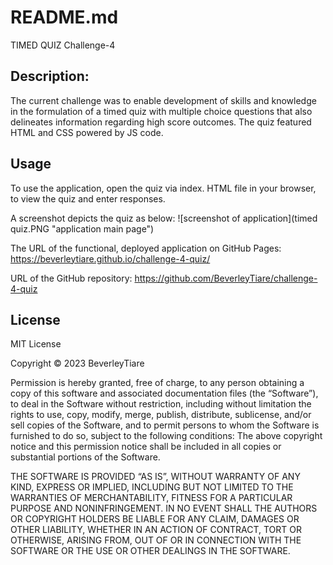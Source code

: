 # README.md

TIMED QUIZ 
Challenge-4

## Description: 

The current challenge was to enable development of skills and knowledge in the formulation of a timed quiz with multiple choice questions that also delineates information regarding high score outcomes. The quiz featured HTML and CSS powered by JS code.

## Usage

To use the application, open the quiz via index. HTML file in your browser,  to view the quiz and enter responses.

A screenshot depicts the quiz as below: 
![screenshot of application](timed quiz.PNG "application main page")

The URL of the functional, deployed application on GitHub Pages: 
https://beverleytiare.github.io/challenge-4-quiz/

 URL of the GitHub repository: 
https://github.com/BeverleyTiare/challenge-4-quiz

## License

MIT License

Copyright © 2023 BeverleyTiare

Permission is hereby granted, free of charge, to any person obtaining a copy of this software and associated documentation files (the “Software”), to deal in the Software without restriction, including without limitation the rights to use, copy, modify, merge, publish, distribute, sublicense, and/or sell copies of the Software, and to permit persons to whom the Software is furnished to do so, subject to the following conditions: The above copyright notice and this permission notice shall be included in all copies or substantial portions of the Software.

THE SOFTWARE IS PROVIDED “AS IS”, WITHOUT WARRANTY OF ANY KIND, EXPRESS OR IMPLIED, INCLUDING BUT NOT LIMITED TO THE WARRANTIES OF MERCHANTABILITY, FITNESS FOR A PARTICULAR PURPOSE AND NONINFRINGEMENT. IN NO EVENT SHALL THE AUTHORS OR COPYRIGHT HOLDERS BE LIABLE FOR ANY CLAIM, DAMAGES OR OTHER LIABILITY, WHETHER IN AN ACTION OF CONTRACT, TORT OR OTHERWISE, ARISING FROM, OUT OF OR IN CONNECTION WITH THE SOFTWARE OR THE USE OR OTHER DEALINGS IN THE SOFTWARE.




